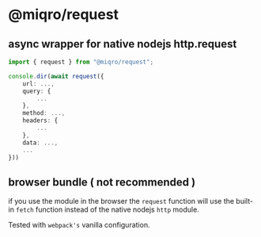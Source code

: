 # @miqro/request

## async wrapper for native nodejs http.request

```typescript
import { request } from "@miqro/request";

console.dir(await request({
	url: ...,
	query: {
		...
	},
	method: ...,
	headers: {
		...
	},
	data: ...,
	...
}))
```

## browser bundle ( not recommended )

if you use the module in the browser the ```request``` function will use the built-in ```fetch``` function instead of the native nodejs ```http``` module. 

Tested with ```webpack's``` vanilla configuration.
